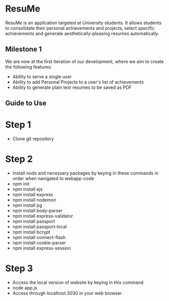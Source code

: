 # ResuMe
ResuMe is an application targeted at University students. It allows students to consolidate their personal achievements and projects, select specific achievements and generate aesthetically-pleasing resumes automatically.

## Milestone 1
We are now at the first iteration of our development, where we aim to create the following features:
- Ability to serve a single user
- Ability to add Personal Projects to a user's list of achievements
- Ability to generate plain text resumes to be saved as PDF

## Guide to Use
# Step 1
- Clone git repository

# Step 2
- Install node and necessary packages by keying in these commands in order when navigated to webapp-code
- npm init
- npm install ejs
- npm install express
- npm install nodemon
- npm install pg
- npm install body-parser
- npm install express-validator
- npm install passport
- npm install passport-local
- npm install bcrypt
- npm install connect-flash
- npm install cookie-parser
- npm install express-session

# Step 3
- Access the local version of website by keying in this command
- node app.js
- Access through localhost:3030 in your web browser
